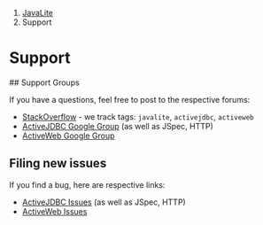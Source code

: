 <ol class=breadcrumb>
   <li><a href=/>JavaLite</a></li>
   <li class=active>Support</li>
</ol>
<div class=page-header>
   <h1>Support <small></small></h1>
</div>
## Support Groups

If you have a questions, feel free to post to the respective forums:

* [StackOverflow](http://stackoverflow.com) - we track tags: `javalite`, `activejdbc`, `activeweb`
* [ActiveJDBC Google Group](https://groups.google.com/forum/#!forum/activejdbc-group) (as well as JSpec, HTTP)
* [ActiveWeb Google Group](https://groups.google.com/forum/?hl=en#!forum/activeweb)


## Filing new issues

If you find a bug, here are respective links:

* [ActiveJDBC Issues](https://github.com/javalite/activejdbc/issues) (as well as JSpec, HTTP)
* [ActiveWeb Issues](https://github.com/javalite/activeweb/issues)


